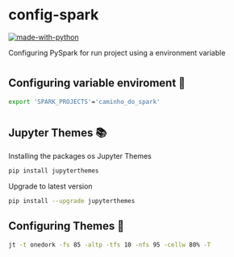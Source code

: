 # config-spark
[![made-with-python](https://img.shields.io/badge/Made%20with-Python-1f425f.svg)](https://www.python.org/)

Configuring PySpark for run project using a environment variable

# 
## **Configuring variable enviroment 📃**
```sh
export 'SPARK_PROJECTS'='caminho_do_spark'
```

# 
## **Jupyter Themes 📚**
Installing the packages os Jupyter Themes
```sh
pip install jupyterthemes
```
Upgrade to latest version
```sh
pip install --upgrade jupyterthemes
```
## **Configuring Themes 📃**
```sh
jt -t onedork -fs 85 -altp -tfs 10 -nfs 95 -cellw 80% -T
```
